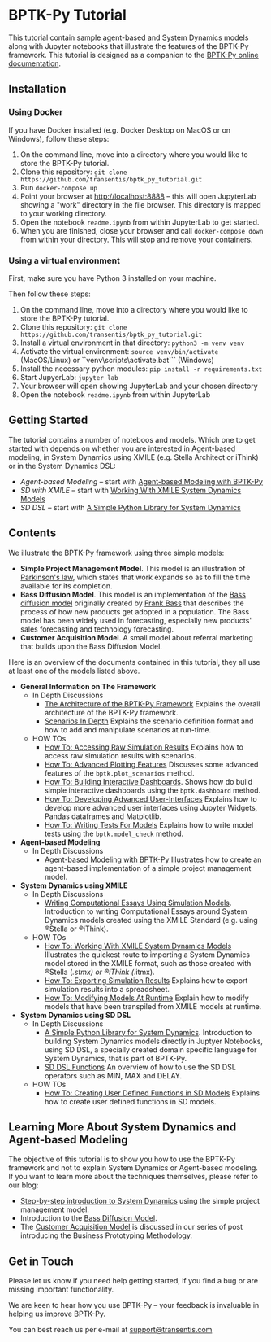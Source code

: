 # BPTK-Py Tutorial

This tutorial contain sample agent-based and System Dynamics models along with Jupyter notebooks that illustrate the features of the BPTK-Py framework. This tutorial is designed as a companion to the [BPTK-Py online documentation](http://bptk.transentis-labs.com).

## Installation

### Using Docker

If you have Docker installed (e.g. Docker Desktop on MacOS or on Windows), follow these steps:

1. On the command line, move into a directory where you would like to store the BPTK-Py tutorial. 
2. Clone this repository: ```git clone https://github.com/transentis/bptk_py_tutorial.git```
3. Run ```docker-compose up```
4. Point your browser at [http://localhost:8888](http://localhost:8888) – this will open JupyterLab showing a "work" directory in the file browser. This directory is mapped to your working directory. 
5. Open the notebook ```readme.ipynb``` from within JupyterLab to get started.
6. When you are finished, close your browser and call ```docker-compose down``` from within your directory. This will stop and remove your containers.

### Using a virtual environment

First, make sure you have Python 3 installed on your machine.

Then follow these steps:

1. On the command line, move into a directory where you would like to store the BPTK-Py tutorial. 
2. Clone this repository: ```git clone https://github.com/transentis/bptk_py_tutorial.git```
3. Install a virtual environment in that directory: ```python3 -m venv venv```
4. Activate the virtual environment: ```source venv/bin/activate``` (MacOS/Linux) or ``venv\scripts\activate.bat``` (Windows)
5. Install the necessary python modules: ```pip install -r requirements.txt```
6. Start JupyerLab: ```jupyter lab```
7. Your browser will open showing JupyterLab and your chosen directory
8. Open the notebook ```readme.ipynb``` from within JupyterLab

## Getting Started

The tutorial contains a number of noteboos and models. Which one to get started with depends on whether you are interested in Agent-based modeling, in System Dynamics using XMILE (e.g. Stella Architect or iThink) or in the System Dynamics DSL:

* _Agent-based Modeling_ – start with [Agent-based Modeling with BPTK-Py](notebooks/abm/in-depth/in_depth_agent_based_modeling.ipynb)
* _SD with XMILE_ – start with [Working With XMILE System Dynamics Models](notebooks/xmile/how-to/how_to_working_with_XMILE.ipynb)
* _SD DSL_ – start with [A Simple Python Library for System Dynamics](notebooks/sd-dsl/in-depth/in_depth_simple_python_library_sd_dsl/in_depth_simple_python_library_sd_dsl.ipynb)


## Contents

We illustrate the BPTK-Py framework using three simple models:

* __Simple Project Management Model__. This model is an illustration of [Parkinson's law](https://en.wikipedia.org/wiki/Parkinson%27s_law), which states that work expands so as to fill the time available for its completion. 
* __Bass Diffusion Model__. This model is an implementation of the [Bass diffusion model](https://en.wikipedia.org/wiki/Bass_diffusion_model) originally created by [Frank Bass](https://en.wikipedia.org/wiki/Frank_Bass) that describes the process of how new products get adopted in a population. The Bass model has been widely used in forecasting, especially new products' sales forecasting and technology forecasting.
* __Customer Acquisition Model__. A small model about referral marketing that builds upon the Bass Diffusion Model.

Here is an overview of the documents contained in this tutorial, they all use at least one of the models listed above.

* __General Information on The Framework__
    * In Depth Discussions
        * [The Architecture of the BPTK-Py Framework](notebooks/general/in-depth/in_depth_bptk_py_architecture/in_depth_bptk_py_architecture.ipynb) Explains the overall architecture of the BPTK-Py framework.
        * [Scenarios In Depth](notebooks/general/in-depth/in_depth_scenarios.ipynb) Explains the scenario definition format and how to add and manipulate scenarios at run-time.
    * HOW TOs
        * [How To: Accessing Raw Simulation Results](notebooks/general/how-to/how_to_accessing_raw_simulation_results.ipynb) Explains how to access raw simulation results with scenarios.
        * [How To: Advanced Plotting Features](notebooks/general/how-to/how_to_advanced_plotting_features.ipynb) Discusses some advanced features of the `bptk.plot_scenarios` method.
        * [How To: Building Interactive Dashboards](notebooks/general/how-to/how_to_interactive_dashboards.ipynb). Shows how do build simple interactive dashboards using the `bptk.dashboard` method.
        * [How To: Developing Advanced User-Interfaces](notebooks/general/how-to/how_to_developing_advanced_user_interfaces.ipynb) Explains how to develop more advanced user interfaces using Jupyter Widgets, Pandas dataframes and Matplotlib.
        * [How To: Writing Tests For Models](notebooks/general/how-to/how_to_writing_tests_for_models.ipynb) Explains how to write model tests using the `bptk.model_check` method.
* __Agent-based Modeling__
    * In Depth Discussions
        * [Agent-based Modeling with BPTK-Py](notebooks/abm/in-depth/in_depth_agent_based_modeling.ipynb) Illustrates how to create an agent-based implementation of a simple project management model.
* __System Dynamics using XMILE__
    * In Depth Discussions
        * [Writing Computational Essays Using Simulation Models](notebooks/xmile/in-depth/writing_computational_essays/writing_computational_essays.ipynb). Introduction to writing Computational Essays around System Dynamics models created using the XMILE Standard (e.g. using  ®Stella or ®iThink).
    * HOW TOs
        * [How To: Working With XMILE System Dynamics Models](notebooks/xmile/how-to/how_to_working_with_XMILE.ipynb) Illustrates the quickest route to importing a System Dynamics model stored in the XMILE format, such as those created with ®Stella (*.stmx) or ®iThink (*.itmx).
        * [How To: Exporting Simulation Results](notebooks/xmile/how-to/how_to_exporting_simulation_results.ipynb) Explains how to export simulation results into a spreadsheet.
        * [How To: Modifying Models At Runtime](notebooks/xmile/how-to/how_to_modifying_models_at_runtime.ipynb) Explain how to modify models that have been transpiled from XMILE models at runtime.
* __System Dynamics using SD DSL__
    * In Depth Discussions
        * [A Simple Python Library for System Dynamics](notebooks/sd-dsl/in-depth/in_depth_simple_python_library_sd_dsl/in_depth_simple_python_library_sd_dsl.ipynb). Introduction to building System Dynamics models directly in Juptyer Notebooks, using SD DSL, a specially created domain specific language for System Dynamics, that is part of BPTK-Py.
        * [SD DSL Functions](notebooks/sd-dsl/in-depth/in_depth_sd_dsl_functions/in_depth_sd_dsl_functions.ipynb) An overview of how to use the SD DSL operators such as MIN, MAX and DELAY.
    * HOW TOs
        * [How To: Creating User Defined Functions in SD Models](notebooks/sd-dsl/how-to/how_to_sd_user_defined_functions.ipynb) Explains how to create user defined functions in SD models.
    
  
## Learning More About System Dynamics and Agent-based Modeling

The objective of this tutorial is to show you how to use the BPTK-Py framework and not to explain System Dynamics or Agent-based modeling. If you want to learn more about the techniques themselves, please refer to our blog:

* [Step-by-step introduction to System Dynamics](https://www.transentis.com/step-by-step-tutorials/introduction-to-system-dynamics/) using the simple project management model.
* Introduction to the [Bass Diffusion Model](https://www.transentis.com/causal-loop-diagramming/).
* The [Customer Acquisition Model](https://www.transentis.com/an-example-to-illustrate-the-business-prototyping-methodology) is discussed in our series of post introducing the Business Prototyping Methodology.

## Get in Touch

Please let us know if you need help getting started, if you find a bug or are missing important functionality.

We are keen to hear how you use BPTK-Py – your feedback is invaluable in helping us improve BPTK-Py.

You can best reach us per e-mail at [support@transentis.com](mailto:support@transentis.com)

